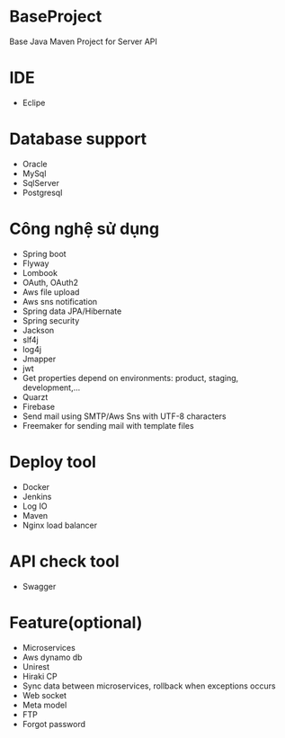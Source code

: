 # BaseProject
Base Java Maven Project for Server API

# IDE
  - Eclipe

# Database support
  - Oracle
  - MySql
  - SqlServer
  - Postgresql
  
# Công nghệ sử dụng
  - Spring boot
  - Flyway
  - Lombook
  - OAuth, OAuth2
  - Aws file upload
  - Aws sns notification
  - Spring data JPA/Hibernate
  - Spring security
  - Jackson
  - slf4j
  - log4j
  - Jmapper
  - jwt
  - Get properties depend on environments: product, staging, development,...
  - Quarzt
  - Firebase
  - Send mail using SMTP/Aws Sns with UTF-8 characters
  - Freemaker for sending mail with template files

  
# Deploy tool
  - Docker
  - Jenkins
  - Log IO
  - Maven
  - Nginx load balancer
  
# API check tool
  - Swagger

# Feature(optional)
  - Microservices
  - Aws dynamo db
  - Unirest
  - Hiraki CP
  - Sync data between microservices, rollback when exceptions occurs
  - Web socket
  - Meta model
  - FTP
  - Forgot password
